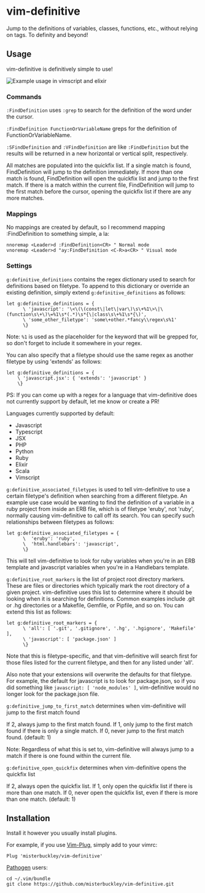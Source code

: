 # vim-definitive

Jump to the definitions of variables, classes, functions, etc., without relying on tags. To definity and beyond!

## Usage

vim-definitive is definitively simple to use!

<img src="img/example.gif?raw=true" alt="Example usage in vimscript and elixir" title="Example usage in vimscript and elixir">

### Commands

`:FindDefinition` uses `:grep` to search for the definition of the word under the cursor.

`:FindDefinition FunctionOrVariableName` greps for the definition of FunctionOrVariableName.

`:SFindDefinition` and `:VFindDefinition` are like `:FindDefinition` but the results will be returned in a new horizontal or vertical split, respectively.

All matches are populated into the quickfix list. If a single match is found, FindDefinition will jump to the definition immediately. If more than one match is found, FindDefinition will open the quickfix list and jump to the first match. If there is a match within the current file, FindDefinition will jump to the first match before the cursor, opening the quickfix list if there are any more matches.

### Mappings

No mappings are created by default, so I recommend mapping :FindDefinition to something simple, a la:

    nnoremap <Leader>d :FindDefinition<CR> " Normal mode
    vnoremap <Leader>d "ay:FindDefinition <C-R>a<CR> " Visual mode

### Settings

`g:definitive_definitions` contains the regex dictionary used to search for definitions based on filetype. To append to this dictionary or override an existing definition, simply extend `g:definitive_definitions` as follows:

    let g:definitive_definitions = {
          \ 'javascript': '\<\(\(const\|let\|var\)\s\+%1\>\|\(function\s\+\)\=%1\s*(.*)\s*{\|class\s\+%1\s*{\)',
          \ 'some_other_filetype': 'some\+other.*fancy\\regex\s%1'
          \}

Note: `%1` is used as the placeholder for the keyword that will be grepped for, so don't forget to include it somewhere in your regex.

You can also specify that a filetype should use the same regex as another
filetype by using 'extends' as follows:

    let g:definitive_definitions = {
        \ 'javascript.jsx': { 'extends': 'javascript' }
        \}

PS: If you can come up with a regex for a language that vim-definitive does not currently support by default, let me know or create a PR!

Languages currently supported by default:
- Javascript
- Typescript
- JSX
- PHP
- Python
- Ruby
- Elixir
- Scala
- Vimscript

`g:definitive_associated_filetypes` is used to tell vim-definitive to use a
certain filetype's definition when searching from a different filetype. An
example use case would be wanting to find the definition of a variable in a
ruby project from inside an ERB file, which is of filetype 'eruby', not
'ruby', normally causing vim-definitive to call off its search. You can
specify such relationships between filetypes as follows:

    let g:definitive_associated_filetypes = {
          \  'eruby': 'ruby',
          \  'html.handlebars': 'javascript',
          \}

This will tell vim-definitive to look for ruby variables when you're in an ERB
template and javascript variables when you're in a Handlebars template.

`g:definitive_root_markers` is the list of project root directory markers.
These are files or directories which typically mark the root directory of a
given project. vim-definitive uses this list to determine where it should be
looking when it is searching for definitions. Common examples include .git or
.hg directories or a Makefile, Gemfile, or Pipfile, and so on. You can extend
this list as follows:

    let g:definitive_root_markers = {
          \ 'all': [ '.git', '.gitignore', '.hg', '.hgignore', 'Makefile' ],
          \ 'javascript': [ 'package.json' ]
          \}

Note that this is filetype-specific, and that vim-definitive will search first
for those files listed for the current filetype, and then for any listed under
'all'.

Also note that your extensions will overwrite the defaults for that filetype.
For example, the default for javascript is to look for package.json, so if you
did something like `javascript: [ 'node_modules' ]`, vim-definitive would no
longer look for the package.json file.

`g:definitive_jump_to_first_match` determines when vim-definitive will jump to the first match found

If 2, always jump to the first match found. If 1, only jump to the first match found if there is only a single match. If 0, never jump to the first match found. (default: 1)

Note: Regardless of what this is set to, vim-definitive will always jump to a
match if there is one found within the current file.

`g:definitive_open_quickfix` determines when vim-definitive opens the quickfix list

If 2, always open the quickfix list. If 1, only open the quickfix list if there is more than one match. If 0, never open the quickfix list, even if there is more than one match. (default: 1)

## Installation

Install it however you usually install plugins.

For example, if you use [Vim-Plug](https://github.com/junegunn/vim-plug), simply add to your vimrc:

    Plug 'misterbuckley/vim-definitive'

[Pathogen](https://github.com/tpope/vim-pathogen) users:

    cd ~/.vim/bundle
    git clone https://github.com/misterbuckley/vim-definitive.git

